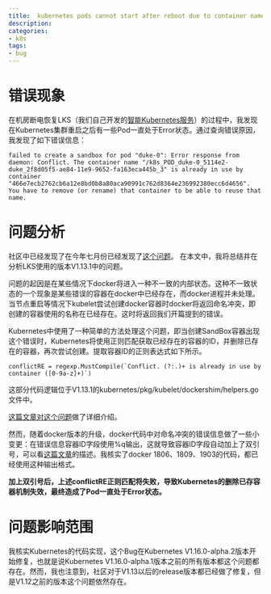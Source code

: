 ```yaml
---
title:  kubernetes pods cannot start after reboot due to container name conflict
description: 
categories:
- k8s
tags:
- bug
---
```


# 错误现象
在机房断电恢复LKS（我们自己开发的[智能Kubernetes服务](https://larryck.github.io/k8s/2018/12/12/lks-k8s-service/)）的过程中，我发现在Kubernetes集群重启之后有一些Pod一直处于Error状态。通过查询错误原因，我发现了如下错误信息：

```
failed to create a sandbox for pod "duke-0": Error response from daemon: Conflict. The container name "/k8s_POD_duke-0_5114e2-duke_2f8d05f5-ae84-11e9-9652-fa163eca445b_3" is already in use by container "466e7ecb2762cb6a12e8bd0b8a80aca90991c762d8364e236992380ecc6d4656". You have to remove (or rename) that container to be able to reuse that name.
```

# 问题分析
社区中已经发现了在今年七月份已经发现了[这个问题](https://github.com/kubernetes/kubernetes/pull/79623)。 在本文中，我将总结并在分析LKS使用的版本V1.13.1中的问题。

问题的起因是在某些情况下docker将进入一种不一致的内部状态。这种不一致状态的一个现象是某些错误的容器在docker中已经存在，而docker进程并未处理。当节点重启等情况下kubelet尝试创建docker容器时docker将返回命名冲突，即创建的容器使用的名称在已经存在。这时将返回我们开篇提到的错误。

Kubernetes中使用了一种简单的方法处理这个问题，即当创建SandBox容器出现这个错误时，Kubernetes将使用正则匹配获取已经存在的容器的ID，并删除已存在的容器，再次尝试创建。提取容器ID的正则表达式如下所示。
```
conflictRE = regexp.MustCompile(`Conflict. (?:.)+ is already in use by container ([0-9a-z]+)`)
```
这部分代码逻辑位于V1.13.1的kubernetes/pkg/kubelet/dockershim/helpers.go文件中。

[这篇文章对这个问题](https://github.com/kubernetes/kubernetes/pull/36768)做了详细介绍。

然而，随着docker版本的升级，docker代码中对命名冲突的错误信息做了一些小变更：在错误信息容器ID字段使用%q输出，这就导致容器ID字段自动加上了双引号，可以看[这篇文章](https://github.com/moby/moby/pull/27510)的描述。我核实了docker 1806、1809、1903的代码，都已经使用这种输出格式。

**加上双引号后，上述conflictRE正则匹配将失败，导致Kubernetes的删除已存容器机制失效，最终造成了Pod一直处于Error状态。**

# 问题影响范围
我核实Kubernetes的代码实现，这个Bug在Kubernetes V1.16.0-alpha.2版本开始修复，也就是说Kubernetes V1.16.0-alpha.1版本之前的所有版本都这个问题都存在。然而，我也注意到，社区对于V1.13以后的release版本都已经做了修复，但是V1.12之前的版本这个问题依然存在。


